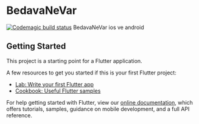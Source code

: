 # BedavaNeVar
[![Codemagic build status](https://api.codemagic.io/apps/5d380e771062a4001495aa85/5d380e771062a4001495aa84/status_badge.svg)](https://codemagic.io/apps/5d380e771062a4001495aa85/5d380e771062a4001495aa84/latest_build)
BedavaNeVar ios ve android

## Getting Started

This project is a starting point for a Flutter application.

A few resources to get you started if this is your first Flutter project:

- [Lab: Write your first Flutter app](https://flutter.dev/docs/get-started/codelab)
- [Cookbook: Useful Flutter samples](https://flutter.dev/docs/cookbook)

For help getting started with Flutter, view our
[online documentation](https://flutter.dev/docs), which offers tutorials,
samples, guidance on mobile development, and a full API reference.
